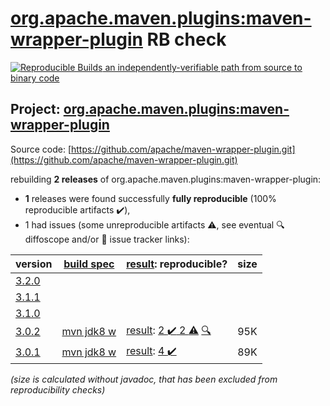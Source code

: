 [org.apache.maven.plugins:maven-wrapper-plugin](https://central.sonatype.com/artifact/org.apache.maven.plugins/maven-wrapper-plugin/3.0.2/versions) RB check
=======

[![Reproducible Builds](https://reproducible-builds.org/images/logos/rb.svg) an independently-verifiable path from source to binary code](https://reproducible-builds.org/)

## Project: [org.apache.maven.plugins:maven-wrapper-plugin](https://central.sonatype.com/artifact/org.apache.maven.plugins/maven-wrapper-plugin/3.0.2/versions)

Source code: [https://github.com/apache/maven-wrapper-plugin.git](https://github.com/apache/maven-wrapper-plugin.git)

rebuilding **2 releases** of org.apache.maven.plugins:maven-wrapper-plugin:
- **1** releases were found successfully **fully reproducible** (100% reproducible artifacts :heavy_check_mark:),
- 1 had issues (some unreproducible artifacts :warning:, see eventual :mag: diffoscope and/or :memo: issue tracker links):

| version | [build spec](/BUILDSPEC.md) | [result](https://reproducible-builds.org/docs/jvm/): reproducible? | size |
| -- | --------- | ------ | -- |
| [3.2.0](https://central.sonatype.com/artifact/org.apache.maven.plugins/maven-wrapper-plugin/3.2.0/pom) | | | |
| [3.1.1](https://central.sonatype.com/artifact/org.apache.maven.plugins/maven-wrapper-plugin/3.1.1/pom) | | | |
| [3.1.0](https://central.sonatype.com/artifact/org.apache.maven.plugins/maven-wrapper-plugin/3.1.0/pom) | | | |
| [3.0.2](https://central.sonatype.com/artifact/org.apache.maven.plugins/maven-wrapper-plugin/3.0.2/pom) | [mvn jdk8 w](maven-wrapper-plugin-3.0.2.buildspec) | [result](maven-wrapper-plugin-3.0.2.buildinfo): [2 :heavy_check_mark:  2 :warning:](maven-wrapper-plugin-3.0.2.buildcompare) [:mag:](maven-wrapper-plugin-3.0.2.diffoscope) | 95K |
| [3.0.1](https://central.sonatype.com/artifact/org.apache.maven.plugins/maven-wrapper-plugin/3.0.1/pom) | [mvn jdk8 w](maven-wrapper-plugin-3.0.1.buildspec) | [result](maven-wrapper-plugin-3.0.1.buildinfo): [4 :heavy_check_mark: ](maven-wrapper-plugin-3.0.1.buildcompare) | 89K |

<i>(size is calculated without javadoc, that has been excluded from reproducibility checks)</i>
